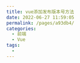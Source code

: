 ```yaml
---
title: vue添加发布版本号方法
date: 2022-06-27 11:59:05
permalink: /pages/a93db4/
categories:
  - 前端
  - Vue
tags:
  - 
---
```

[](https://blog.csdn.net/weixin_41040445/article/details/124598126?spm=1001.2101.3001.6661.1&utm_medium=distribute.pc_relevant_t0.none-task-blog-2%7Edefault%7ECTRLIST%7Edefault-1-124598126-blog-118557154.pc_relevant_aa&depth_1-utm_source=distribute.pc_relevant_t0.none-task-blog-2%7Edefault%7ECTRLIST%7Edefault-1-124598126-blog-118557154.pc_relevant_aa&utm_relevant_index=1)
[](https://blog.csdn.net/weixin_40289389/article/details/118557154)
[](https://www.cnblogs.com/hurenweb/p/14362278.html)